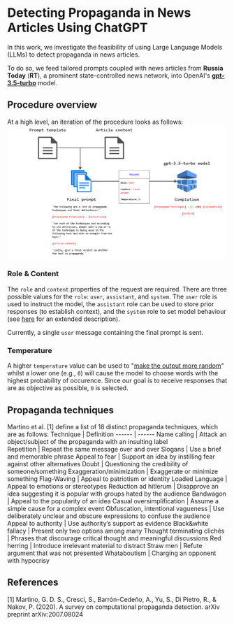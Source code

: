 # Detecting Propaganda in News Articles Using ChatGPT

In this work, we investigate the feasibility of using Large Language Models (LLMs) to detect propaganda in news articles.

To do so, we feed tailored prompts coupled with news articles from **Russia Today** (**RT**), a prominent state-controlled news network, into OpenAI's [**gpt-3.5-turbo**](https://platform.openai.com/docs/models/gpt-3-5) model.

## Procedure overview
At a high level, an iteration of the procedure looks as follows:
![overview_diagram](assets/propaganda_data_flow.drawio.png)

### Role & Content
The `role` and `content` properties of the request are required. There are three possible values for the `role`: `user`, `assistant`, and `system`. The `user` role is used to instruct the model, the `assistant` role can be used to store prior responses (to establish context), and the `system` role to set model behaviour (see [here](https://platform.openai.com/docs/guides/chat/introduction) for an extended description).

Currently, a single `user` message containing the final prompt is sent.

### Temperature
A higher `temperature` value can be used to "[make the output more random](https://platform.openai.com/docs/guides/chat/instructing-chat-models)" whilst a lower one (e.g., `0`) will cause the model to choose words with the highest probability of occurence. Since our goal is to receive responses that are as objective as possible, `0` is selected.

## Propaganda techniques
Martino et al. [1] define a list of 18 distinct propaganda techniques, which are as follows:
Technique | Definition
------ | ------
Name calling | Attack an object/subject of the propaganda with an insulting label  
Repetition | Repeat the same message over and over
Slogans | Use a brief and memorable phrase
Appeal to fear | Support an idea by instilling fear against other alternatives
Doubt | Questioning the credibility of someone/something
Exaggeration/minimization | Exaggerate or minimize something
Flag-Waving | Appeal to patriotism or identity
Loaded Language | Appeal to emotions or stereotypes
Reduction ad hitlerum | Disapprove an idea suggesting it is popular with groups hated by the audience
Bandwagon | Appeal to the popularity of an idea
Casual oversimplification | Assume a simple cause for a complex event
Obfuscation, intentional vagueness | Use deliberately unclear and obscure expressions to confuse the audience
Appeal to authority | Use authority’s support as evidence
Black&white fallacy | Present only two options among many
Thought terminating clichés | Phrases that discourage critical thought and meaningful discussions
Red herring | Introduce irrelevant material to distract
Straw men | Refute argument that was not presented
Whataboutism | Charging an opponent with hypocrisy

## References
[1] Martino, G. D. S., Cresci, S., Barrón-Cedeño, A., Yu, S., Di Pietro, R., & Nakov, P. (2020). A survey on computational propaganda detection. arXiv preprint arXiv:2007.08024